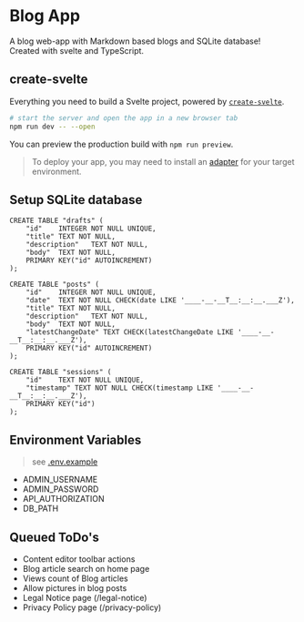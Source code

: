 # Blog App

A blog web-app with Markdown based blogs and SQLite database!\
Created with svelte and TypeScript.

## create-svelte

Everything you need to build a Svelte project, powered by [`create-svelte`](https://github.com/sveltejs/kit/tree/master/packages/create-svelte).

```bash
# start the server and open the app in a new browser tab
npm run dev -- --open
```

You can preview the production build with `npm run preview`.

> To deploy your app, you may need to install an [adapter](https://kit.svelte.dev/docs/adapters) for your target environment.

## Setup SQLite database

```
CREATE TABLE "drafts" (
	"id"	INTEGER NOT NULL UNIQUE,
	"title"	TEXT NOT NULL,
	"description"	TEXT NOT NULL,
	"body"	TEXT NOT NULL,
	PRIMARY KEY("id" AUTOINCREMENT)
);

CREATE TABLE "posts" (
	"id"	INTEGER NOT NULL UNIQUE,
	"date"	TEXT NOT NULL CHECK(date LIKE '____-__-__T__:__:__.___Z'),
	"title"	TEXT NOT NULL,
	"description"	TEXT NOT NULL,
	"body"	TEXT NOT NULL,
	"latestChangeDate" TEXT CHECK(latestChangeDate LIKE '____-__-__T__:__:__.___Z'),
	PRIMARY KEY("id" AUTOINCREMENT)
);

CREATE TABLE "sessions" (
	"id"	TEXT NOT NULL UNIQUE,
	"timestamp"	TEXT NOT NULL CHECK(timestamp LIKE '____-__-__T__:__:__.___Z'),
	PRIMARY KEY("id")
);
```

## Environment Variables

> see [.env.example](./.env.example)

- ADMIN_USERNAME
- ADMIN_PASSWORD
- API_AUTHORIZATION
- DB_PATH

## Queued ToDo's

- Content editor toolbar actions
- Blog article search on home page
- Views count of Blog articles
- Allow pictures in blog posts
- Legal Notice page (/legal-notice)
- Privacy Policy page (/privacy-policy)
